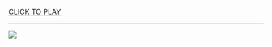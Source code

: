 
<a href="https://premium76.site?title=dodge_cool_maths_games&ref=12M">CLICK TO PLAY</a></h3>
<hr>

<a href="https://premium76.site?title=dodge_cool_maths_games&ref=12M"><img src="https://clearcache.store/games.png"></a>



